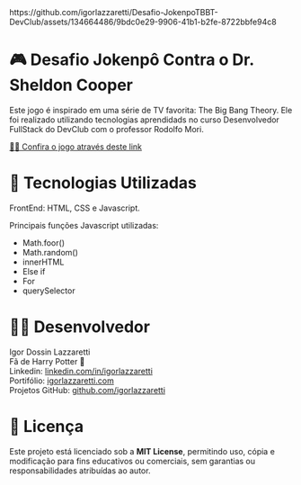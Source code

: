 <div width="200px" >
https://github.com/igorlazzaretti/Desafio-JokenpoTBBT-DevClub/assets/134664486/9bdc0e29-9906-41b1-b2fe-8722bbfe94c8
</div>

# 🎮 Desafio Jokenpô Contra o Dr. Sheldon Cooper

Este jogo é inspirado em uma série de TV favorita: The Big Bang Theory. Ele foi realizado utilizando tecnologias aprendidads no curso Desenvolvedor FullStack do DevClub com o professor Rodolfo Mori.

<a target="_blank" href="https://igorlazzaretti.github.io/Desafio-JokenpoTBBT-DevClub/">👨‍💻 Confira o jogo através deste link</a>

# 🚀 Tecnologias Utilizadas
FrontEnd: HTML, CSS e Javascript.

Principais funções Javascript utilizadas:
- Math.foor()
- Math.random()
- innerHTML
- Else if
- For
- querySelector

# 👨‍💻 Desenvolvedor
Igor Dossin Lazzaretti <br>
Fã de Harry Potter 🧙 <br>
Linkedin: <a href="https://www.linkedin.com/in/igorlazzaretti/">linkedin.com/in/igorlazzaretti</a> <br>
Portifólio: <a href="https://igorlazzaretti.com/">igorlazzaretti.com</a> <br>
Projetos GitHub: <a href="https://github.com/igorlazzaretti?tab=repositories">github.com/igorlazzaretti</a>

# 📄 Licença
Este projeto está licenciado sob a **MIT License**, permitindo uso, cópia e modificação para fins educativos ou comerciais, sem garantias ou responsabilidades atribuídas ao autor.

###

<!--
:video_game: Desafio Jokenpô Contra o Dr. Sheldon Cooper
Update: Atualização dos comentários e readme
 -->
